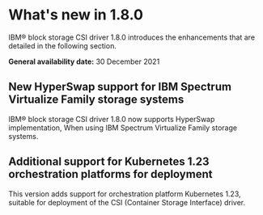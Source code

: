 # What's new in 1.8.0

IBM® block storage CSI driver 1.8.0 introduces the enhancements that are detailed in the following section.

**General availability date:** 30 December 2021

## New HyperSwap support for IBM Spectrum Virtualize Family storage systems

IBM® block storage CSI driver 1.8.0 now supports HyperSwap implementation, When using IBM Spectrum Virtualize Family storage systems.

## Additional support for Kubernetes 1.23 orchestration platforms for deployment

This version adds support for orchestration platform Kubernetes 1.23, suitable for deployment of the CSI (Container Storage Interface) driver.